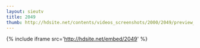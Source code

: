 ```yaml
---
layout: sieutv
title: 2049
thumb: http://hdsite.net/contents/videos_screenshots/2000/2049/preview_360p.mp4.jpg
---
```

{% include iframe src='http://hdsite.net/embed/2049' %}
 
